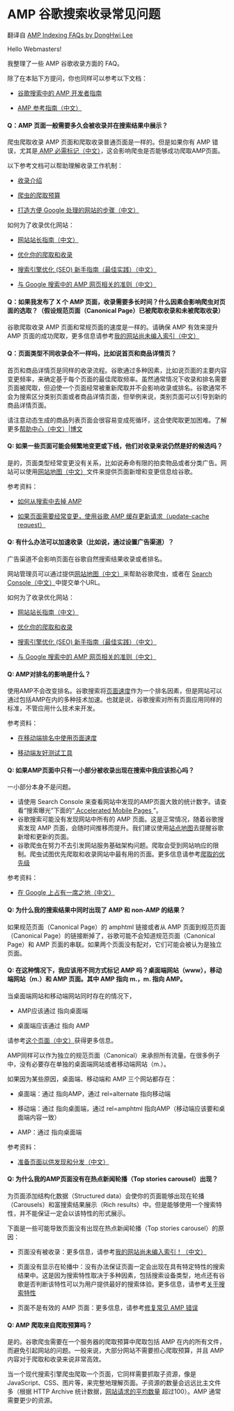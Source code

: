 # AMP 谷歌搜索收录常见问题

翻译自 [AMP Indexing FAQs by DongHwi Lee](https://productforums.google.com/forum/?hl=en#!category-topic/webmasters/Vrgj-a-gtm0)

Hello Webmasters!

我整理了一些 AMP 谷歌收录方面的 FAQ。

除了在本贴下方提问，你也同样可以参考以下文档：

* [谷歌搜索中的 AMP 开发者指南](https://developers.google.com/search/docs/guides/about-amp)

* [AMP 参考指南（中文）](https://www.ampproject.org/zh_cn/)


#### Q：AMP 页面一般需要多久会被收录并在搜索结果中展示？

爬虫爬取收录 AMP 页面和爬取收录普通页面是一样的。但是如果你有 AMP 错误，尤其是[ AMP 必需标记（中文）](https://www.ampproject.org/zh_cn/docs/getting_started/create/basic_markup)，这会影响爬虫是否能够成功爬取AMP页面。


以下参考文档可以帮助理解收录工作机制：

* [收录介绍](https://developers.google.com/search/docs/guides/intro-indexing)

* [爬虫的爬取预算](https://webmasters.googleblog.com/2017/01/what-crawl-budget-means-for-googlebot.html)

* [打造方便 Google 处理的网站的步骤（中文）](https://support.google.com/webmasters/answer/40349?hl=zh-Hans)


如何为了收录优化网站：

* [网站站长指南（中文）](https://support.google.com/webmasters/answer/35769?hl=zh-Hans)

* [优化你的爬取和收录](https://webmasters.googleblog.com/2009/08/optimize-your-crawling-indexing.html)

* [搜索引擎优化 (SEO) 新手指南（最佳实践）（中文）](https://support.google.com/webmasters/answer/7451184?vid=0-624057219926-1543423419632&hl=zh-Hans)

* [与 Google 搜索中的 AMP 网页相关的准则（中文）](https://support.google.com/webmasters/answer/6340290?hl=zh-Hans)


#### Q：如果我发布了 X 个 AMP 页面，收录需要多长时间？什么因素会影响爬虫对页面的选取？（假设规范页面（Canonical Page）已被爬取收录和未被爬取收录）

谷歌爬取收录 AMP 页面和常规页面的速度是一样的。请确保 AMP 有效来提升 AMP 页面的成功爬取，更多信息请参考[我的网站尚未编入索引（中文）](https://support.google.com/webmasters/answer/1050724?hl=zh-Hans&ref_topic=4558960)


#### Q：页面类型不同收录会不一样吗，比如说首页和商品详情页？

首页和商品详情页是同样的收录流程。谷歌通过多种因素，比如说页面的主要内容变更频率，来确定基于每个页面的最佳爬取频率。虽然通常情况下收录和排名需要页面被爬取，但迫使一个页面经常被重新爬取并不会影响收录或排名。谷歌通常不会为搜索区分类别页面或者商品详情页面，但举例来说，类别页面可以引导到新的商品详情页面。

请注意动态生成的商品列表页面会很容易变成死循环，这会使爬取更加困难。了解更多[帮助中心（中文）](https://support.google.com/webmasters/answer/76401?hl=zh-Hans)|[博文](https://webmasters.googleblog.com/2008/08/to-infinity-and-beyond-no.html)


#### Q: 如果一些页面可能会频繁地变更或下线，他们对收录来说仍然是好的候选吗？

是的，页面类型经常变更没有关系，比如说寿命有限的拍卖物品或者分类广告。网站可以使用[网站地图（中文）](https://support.google.com/webmasters/answer/183668?hl=zh-Hans)文件来提供页面新增和变更信息给谷歌。

参考资料：

* [如何从搜索中去掉 AMP](https://developers.google.com/search/docs/guides/remove-amp)

* [如果页面需要经常变更，使用谷歌 AMP 缓存更新请求（update-cache request）](https://developers.google.com/amp/cache/update-cache)


#### Q: 有什么办法可以加速收录（比如说，通过设置广告渠道）？

广告渠道不会影响页面在谷歌自然搜索结果收录或者排名。

网站管理员可以通过提供[网站地图（中文）](https://support.google.com/webmasters/answer/156184?hl=zh-Hans)来帮助谷歌爬虫，或者在 [Search Console（中文）](https://support.google.com/webmasters/answer/6065812?hl=zh-Hans)中提交单个URL。

如何为了收录优化网站：

* [网站站长指南（中文）](https://support.google.com/webmasters/answer/35769?hl=zh-Hans)

* [优化你的爬取和收录](https://webmasters.googleblog.com/2009/08/optimize-your-crawling-indexing.html)

* [搜索引擎优化 (SEO) 新手指南（最佳实践）（中文）](https://support.google.com/webmasters/answer/7451184?hl=zh-Hans)

* [与 Google 搜索中的 AMP 网页相关的准则（中文）](https://support.google.com/webmasters/answer/6340290?hl=zh-Hans)


#### Q: AMP对排名的影响是什么？

使用AMP不会改变排名。谷歌搜索将[页面速度](https://webmasters.googleblog.com/2018/01/using-page-speed-in-mobile-search.html)作为一个排名因素，但是网站可以通过包括AMP在内的多种技术加速。也就是说，谷歌搜索对所有页面应用同样的标准，不管应用什么技术来开发。

参考资料：

* [在移动端排名中使用页面速度](https://webmasters.googleblog.com/2018/01/using-page-speed-in-mobile-search.html)

* [移动端友好测试工具](https://search.google.com/test/mobile-friendly)


#### Q: 如果AMP页面中只有一小部分被收录出现在搜索中我应该担心吗？

一小部分本身不是问题。
* 请使用 Search Console 来查看网站中发现的AMP页面大致的统计数字。请查看“搜索曝光”下面的“[ Accelerated Mobile Pages ](https://www.google.com/webmasters/tools/accelerated-mobile-pages)”。
* 谷歌搜索可能没有发现网站中所有的 AMP 页面。这是正常情况，随着谷歌搜索发现 AMP 页面，会随时间推移而提升。我们建议使用[站点地图](https://support.google.com/webmasters/answer/156184?hl=zh-Hans)去提醒谷歌新增和更新的页面。
* 谷歌爬虫在努力不去引发网站服务基础架构问题。爬取会受到网站响应的限制。爬虫试图优先爬取和收录网站中最有用的页面。更多信息请参考[爬取的优先级](https://webmasters.googleblog.com/2017/01/what-crawl-budget-means-for-googlebot.html)

参考资料：

* [在 Google 上占有一席之地（中文）](https://support.google.com/webmasters/answer/6259634?hl=zh-Hans)


#### Q: 为什么我的搜索结果中同时出现了 AMP 和 non-AMP 的结果？

如果规范页面（Canonical Page）的 amphtml 链接或者从 AMP 页面到规范页面（Canonical Page）的链接断掉了，谷歌可能不会知道规范页面（Canonical Page）和 AMP 页面的串联。如果两个页面没有配对，它们可能会被认为是独立页面。


#### Q: 在这种情况下，我应该用不同方式标记 AMP 吗？桌面端网站（www），移动端网站（m.）和 AMP 页面。其中 AMP 指向 m.，m. 指向 AMP。

当桌面端网站和移动端网站同时存在的情况下，

* AMP应该通过 <link rel="canonical"> 指向桌面端

* 桌面端应该通过 <link rel="amphtml"> 指向 AMP

请参考[这个页面（中文）](https://www.ampproject.org/zh_cn/docs/getting_started/create/prepare_for_discovery)获得更多信息。


AMP同样可以作为独立的规范页面（Canonical）来承担所有流量。在很多例子中，没有必要存在单独的桌面端网站或者移动端网站（m.）。


如果因为某些原因，桌面端、移动端和 AMP 三个网站都存在：

* 桌面端：通过 <link rel="amphtml"> 指向AMP，通过 rel=alternate 指向移动端

* 移动端：通过 <link rel="canonical"> 指向桌面端，通过 rel=amphtml 指向AMP（移动端应该要和桌面端内容一致）

* AMP：通过 <link rel="canonical"> 指向桌面端

参考资料：

* [准备页面以供发现和分发（中文）](https://www.ampproject.org/zh_cn/docs/getting_started/create/prepare_for_discovery)


#### Q: 为什么我的AMP页面没有在热点新闻轮播（Top stories carousel）出现？

为页面添加结构化数据（Structured data）会使你的页面能够出现在轮播（Carousels）和富搜索结果展示（Rich results）中。但是能够使用一个搜索特性，并不能保证一定会以该特性的形式展示。

下面是一些可能导致页面没有出现在热点新闻轮播（Top stories carousel）的原因：

* 页面没有被收录：更多信息，请参考[我的网站尚未编入索引！（中文）](https://support.google.com/webmasters/answer/1050724?hl=zh-Hans&ref_topic=4558960)

* 页面没有显示在轮播中：没有办法保证页面一定会出现在具有特定特性的搜索结果中。这是因为搜索特性取决于多种因素，包括搜索设备类型，地点还有谷歌是否判断该特性可以为用户提供最好的搜索体验。更多信息，请参考[关于搜索特性](https://developers.google.com/search/docs/guides/search-features)

* 页面不是有效的 AMP 页面：更多信息，请参考[修复常见 AMP 错误](https://developers.google.com/search/docs/guides/validate-amp#fix-common-amp-errors)


#### Q: AMP 爬取来自爬取预算吗？

是的。谷歌爬虫需要在一个服务器的爬取预算中爬取包括 AMP 在内的所有文件，而避免引起网站的问题。一般来说，大部分网站不需要担心爬取预算，并且 AMP 内容对于爬取和收录来说非常高效。

当一个现代搜索引擎爬虫爬取一个页面，它同样需要抓取子资源，像是 JavaScript、CSS、图片等，来完整地理解页面。子资源的数量会远远比主文件多（根据 HTTP Archive 统计数据，[网站请求的平均数量](https://httparchive.org/reports/state-of-the-web#bytesTotal&reqTotal) 超过100）。AMP 通常需要更少的资源。
